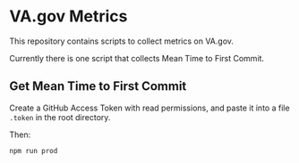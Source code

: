 #   VA.gov Metrics

This repository contains scripts to collect metrics on VA.gov.

Currently there is one script that collects Mean Time to First Commit.

##  Get Mean Time to First Commit

Create a GitHub Access Token with read permissions, and paste it into a file `.token` in the root directory.

Then:

    npm run prod